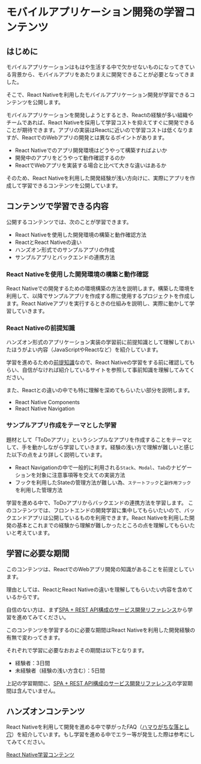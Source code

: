 # モバイルアプリケーション開発の学習コンテンツ

## はじめに

モバイルアプリケーションはもはや生活する中で欠かせないものになってきている背景から、モバイルアプリをあたりまえに開発できることが必要となってきました。

そこで、React Nativeを利用したモバイルアプリケーション開発が学習できるコンテンツを公開します。

モバイルアプリケーションを開発しようとするとき、Reactの経験が多い組織やチームであれば、React Nativeを採用して学習コストを抑えてすぐに開発できることが期待できます。アプリの実装はReactに近いので学習コストは低くなりますが、ReactでのWebアプリの開発とは異なるポイントがあります。

- React Nativeでのアプリ開発環境はどうやって構築すればよいか
- 開発中のアプリをどうやって動作確認するのか
- ReactでWebアプリを実装する場合と比べて大きな違いはあるか

そのため、React Nativeを利用した開発経験が浅い方向けに、実際にアプリを作成して学習できるコンテンツを公開しています。

## コンテンツで学習できる内容

公開するコンテンツでは、次のことが学習できます。

- React Nativeを使用した開発環境の構築と動作確認方法
- ReactとReact Nativeの違い
- ハンズオン形式でのサンプルアプリの作成
- サンプルアプリとバックエンドの連携方法

### React Nativeを使用した開発環境の構築と動作確認

React Nativeでの開発するための環境構築の方法を説明します。構築した環境を利用して、以降でサンプルアプリを作成する際に使用するプロジェクトを作成します。React Nativeアプリを実行するときの仕組みを説明し、実際に動かして学習していきます。

### React Nativeの前提知識

ハンズオン形式のアプリケーション実装の学習前に前提知識として理解しておいたほうがよい内容（JavaScriptやReactなど）を紹介しています。

学習を進めるための[前提知識](https://ws-4020.github.io/mobile-app-crib-notes/react-native/learn/basic-concepts/pre-requisites)なので、React Nativeの学習をする前に確認してもらい、自信がなければ紹介しているサイトを参照して事前知識を理解してみてください。

また、Reactとの違いの中でも特に理解を深めてもらいたい部分を説明します。

- React Native Components
- React Native Navigation

### サンプルアプリ作成をテーマとした学習

題材として「ToDoアプリ」というシンプルなアプリを作成することをテーマとして、手を動かしながら学習していきます。経験の浅い方で理解が難しいと感じた以下の点をより詳しく説明しています。

- React Navigationの中で一般的に利用される`Stack`、`Modal`、`Tab`のナビゲーションを対象に注意事項等を交えての実装方法
- フックを利用したStateの管理方法が難しい為、`ステートフック`と`副作用フック`を利用した管理方法

学習を進める中で、ToDoアプリからバックエンドの連携方法を学習します。
このコンテンツでは、フロントエンドの開発学習に集中してもらいたいので、バックエンドアプリは公開しているものを利用できます。React Nativeを利用した開発の基本とこれまでの経験から理解が難しかったところの点を理解してもらいたいと考えています。

## 学習に必要な期間

このコンテンツは、ReactでのWebアプリ開発の知識があることを前提としています。

理由としては、ReactとReact Nativeの違いを理解してもらいたい内容を含めているからです。

自信のない方は、まず[SPA + REST API構成のサービス開発リファレンス](https://fintan.jp/?p=5952)から学習を進めてみてください。

このコンテンツを学習するのに必要な期間はReact Nativeを利用した開発経験の有無で変わってきます。

それぞれで学習に必要なおおよその期間は以下となります。

- 経験者：3日間
- 未経験者（経験の浅い方含む）：5日間

上記の学習期間に、[SPA + REST API構成のサービス開発リファレンス](https://fintan.jp/?p=5952)の学習期間は含んでいません。

## ハンズオンコンテンツ

React Nativeを利用して開発を進める中で挙がったFAQ（[ハマりがちな落とし穴](https://ws-4020.github.io/mobile-app-crib-notes/react-native/common-pitfalls)）を紹介しています。もし学習を進める中でエラー等が発生した際は参考にしてみてください。

[React Native学習コンテンツ](https://ws-4020.github.io/mobile-app-crib-notes/react-native/learn)
